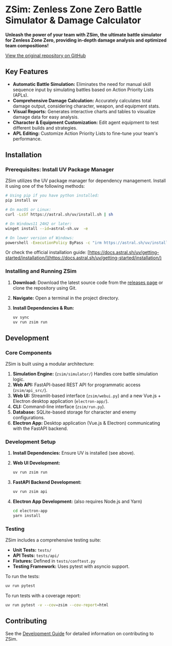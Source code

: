# ZSim: Zenless Zone Zero Battle Simulator & Damage Calculator

**Unleash the power of your team with ZSim, the ultimate battle simulator for Zenless Zone Zero, providing in-depth damage analysis and optimized team compositions!**

[View the original repository on GitHub](https://github.com/ZZZSimulator/ZSim)

## Key Features

*   **Automatic Battle Simulation:**  Eliminates the need for manual skill sequence input by simulating battles based on Action Priority Lists (APLs).
*   **Comprehensive Damage Calculation:** Accurately calculates total damage output, considering character, weapon, and equipment stats.
*   **Visual Reports:** Generates interactive charts and tables to visualize damage data for easy analysis.
*   **Character & Equipment Customization:** Edit agent equipment to test different builds and strategies.
*   **APL Editing:** Customize Action Priority Lists to fine-tune your team's performance.

## Installation

### Prerequisites: Install UV Package Manager

ZSim utilizes the UV package manager for dependency management.  Install it using one of the following methods:

```bash
# Using pip if you have python installed:
pip install uv
```

```bash
# On macOS or Linux:
curl -LsSf https://astral.sh/uv/install.sh | sh
```

```bash
# On Windows11 24H2 or later:
winget install --id=astral-sh.uv  -e
```

```bash
# On lower version of Windows:
powershell -ExecutionPolicy ByPass -c "irm https://astral.sh/uv/install.ps1 | iex"
```

Or check the official installation guide: [https://docs.astral.sh/uv/getting-started/installation/](https://docs.astral.sh/uv/getting-started/installation/)

### Installing and Running ZSim

1.  **Download:** Download the latest source code from the [releases page](<URL>) or clone the repository using Git.
2.  **Navigate:** Open a terminal in the project directory.
3.  **Install Dependencies & Run:**

    ```bash
    uv sync
    uv run zsim run
    ```

## Development

### Core Components

ZSim is built using a modular architecture:

1.  **Simulation Engine:** (`zsim/simulator/`) Handles core battle simulation logic.
2.  **Web API:**  FastAPI-based REST API for programmatic access (`zsim/api_src/`).
3.  **Web UI:** Streamlit-based interface (`zsim/webui.py`) and a new Vue.js + Electron desktop application (`electron-app/`).
4.  **CLI:** Command-line interface (`zsim/run.py`).
5.  **Database:** SQLite-based storage for character and enemy configurations.
6.  **Electron App:** Desktop application (Vue.js & Electron) communicating with the FastAPI backend.

### Development Setup

1.  **Install Dependencies:** Ensure UV is installed (see above).
2.  **Web UI Development:**

    ```bash
    uv run zsim run
    ```

3.  **FastAPI Backend Development:**

    ```bash
    uv run zsim api
    ```

4.  **Electron App Development:** (also requires Node.js and Yarn)

    ```bash
    cd electron-app
    yarn install
    ```

### Testing

ZSim includes a comprehensive testing suite:

*   **Unit Tests:**  `tests/`
*   **API Tests:** `tests/api/`
*   **Fixtures:** Defined in `tests/conftest.py`
*   **Testing Framework:** Uses pytest with asyncio support.

To run the tests:

```bash
uv run pytest
```

To run tests with a coverage report:

```bash
uv run pytest -v --cov=zsim --cov-report=html
```

## Contributing

See the [Development Guide](https://github.com/ZZZSimulator/ZSim/wiki/%E8%B4%A1%E7%8C%AE%E6%8C%87%E5%8D%97-Develop-Guide) for detailed information on contributing to ZSim.